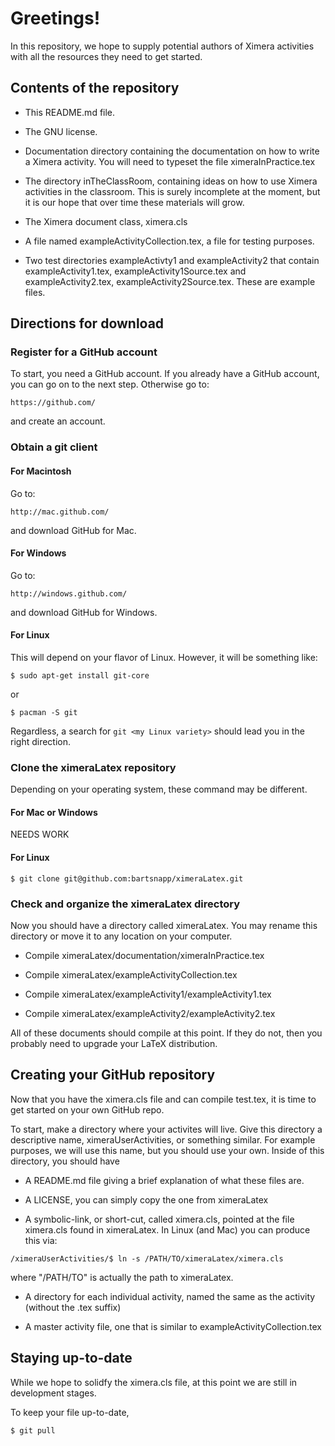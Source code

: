 Greetings!
=========

In this repository, we hope to supply potential authors of Ximera
activities with all the resources they need to get started.


Contents of the repository
---------------------------

* This README.md file. 

* The GNU license.

* Documentation directory containing the documentation on how to write
  a Ximera activity. You will need to typeset the file
  ximeraInPractice.tex

* The directory inTheClassRoom, containing ideas on how to use Ximera
  activities in the classroom. This is surely incomplete at the
  moment, but it is our hope that over time these materials will grow.

* The Ximera document class, ximera.cls

* A file named exampleActivityCollection.tex, a file for testing
  purposes.

* Two test directories exampleActivty1 and exampleActivity2 that
  contain exampleActivity1.tex, exampleActivity1Source.tex and
  exampleActivity2.tex, exampleActivity2Source.tex. These are example
  files.

Directions for download
-----------------------

### Register for a GitHub account

To start, you need a GitHub account. If you already have a GitHub
account, you can go on to the next step. Otherwise go to:

`https://github.com/`

and create an account.


### Obtain a git client

#### For Macintosh

Go to: 

`http://mac.github.com/`

and download GitHub for Mac.


#### For Windows

Go to: 

`http://windows.github.com/`

and download GitHub for Windows.


#### For Linux

This will depend on your flavor of Linux. However, it will be
something like:

`$ sudo apt-get install git-core`

or

`$ pacman -S git`

Regardless, a search for `git <my Linux variety>` should lead you in
the right direction.


### Clone the ximeraLatex repository

Depending on your operating system, these command may be different. 

#### For Mac or Windows

NEEDS WORK


#### For Linux

`$ git clone git@github.com:bartsnapp/ximeraLatex.git`


### Check and organize the ximeraLatex directory

Now you should have a directory called ximeraLatex. You may rename
this directory or move it to any location on your computer.

* Compile ximeraLatex/documentation/ximeraInPractice.tex

* Compile ximeraLatex/exampleActivityCollection.tex

* Compile ximeraLatex/exampleActivity1/exampleActivity1.tex

* Compile ximeraLatex/exampleActivity2/exampleActivity2.tex

All of these documents should compile at this point. If they do not,
then you probably need to upgrade your LaTeX distribution.


Creating your GitHub repository
-------------------------------

Now that you have the ximera.cls file and can compile test.tex, it is
time to get started on your own GitHub repo.

To start, make a directory where your activites will live. Give this
directory a descriptive name, ximeraUserActivities, or something
similar. For example purposes, we will use this name, but you should
use your own. Inside of this directory, you should have

* A README.md file giving a brief explanation of what these files are.

* A LICENSE, you can simply copy the one from ximeraLatex

* A symbolic-link, or short-cut, called ximera.cls, pointed at the
  file ximera.cls found in ximeraLatex. In Linux (and Mac) you can
  produce this via:

`/ximeraUserActivities/$ ln -s /PATH/TO/ximeraLatex/ximera.cls`

where "/PATH/TO" is actually the path to ximeraLatex.

* A directory for each individual activity, named the same as the
  activity (without the .tex suffix)

* A master activity file, one that is similar to
  exampleActivityCollection.tex


Staying up-to-date
------------------

While we hope to solidfy the ximera.cls file, at this point we are
still in development stages.

To keep your file up-to-date, 

`$ git pull`